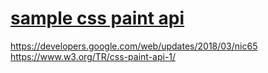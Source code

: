 [sample css paint api](https://kzhrk-sandbox.github.io/sample-css-paint-api)
===

https://developers.google.com/web/updates/2018/03/nic65
https://www.w3.org/TR/css-paint-api-1/

